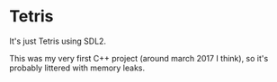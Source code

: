 # Tetris

It's just Tetris using SDL2.

This was my very first C++ project (around march 2017 I think), so it's probably littered with memory leaks.

